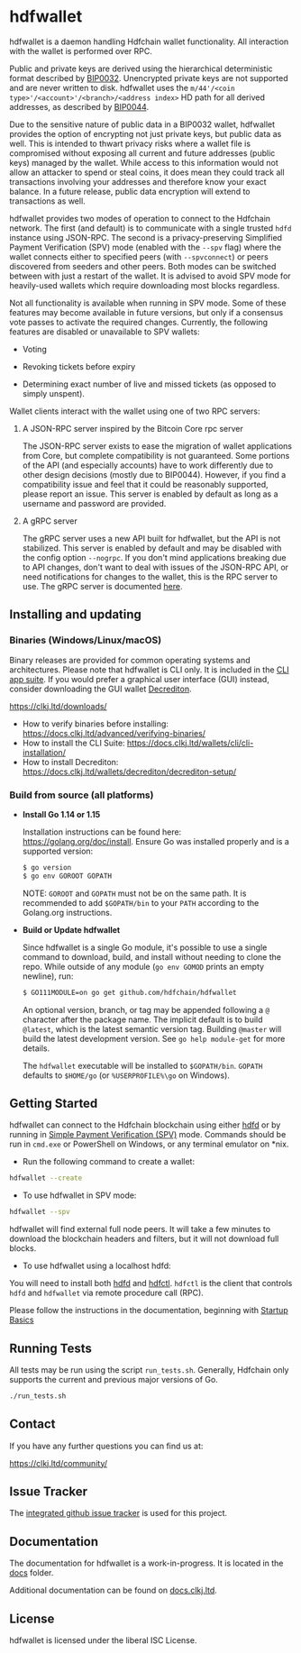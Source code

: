 hdfwallet
=========

hdfwallet is a daemon handling Hdfchain wallet functionality.  All interaction
with the wallet is performed over RPC.

Public and private keys are derived using the hierarchical
deterministic format described by
[BIP0032](https://github.com/bitcoin/bips/blob/master/bip-0032.mediawiki).
Unencrypted private keys are not supported and are never written to
disk.  hdfwallet uses the
`m/44'/<coin type>'/<account>'/<branch>/<address index>`
HD path for all derived addresses, as described by
[BIP0044](https://github.com/bitcoin/bips/blob/master/bip-0044.mediawiki).

Due to the sensitive nature of public data in a BIP0032 wallet,
hdfwallet provides the option of encrypting not just private keys, but
public data as well.  This is intended to thwart privacy risks where a
wallet file is compromised without exposing all current and future
addresses (public keys) managed by the wallet. While access to this
information would not allow an attacker to spend or steal coins, it
does mean they could track all transactions involving your addresses
and therefore know your exact balance.  In a future release, public data
encryption will extend to transactions as well.

hdfwallet provides two modes of operation to connect to the Hdfchain
network.  The first (and default) is to communicate with a single
trusted `hdfd` instance using JSON-RPC.  The second is a
privacy-preserving Simplified Payment Verification (SPV) mode (enabled
with the `--spv` flag) where the wallet connects either to specified
peers (with `--spvconnect`) or peers discovered from seeders and other
peers. Both modes can be switched between with just a restart of the
wallet.  It is advised to avoid SPV mode for heavily-used wallets
which require downloading most blocks regardless.

Not all functionality is available when running in SPV mode.  Some of
these features may become available in future versions, but only if a
consensus vote passes to activate the required changes.  Currently,
the following features are disabled or unavailable to SPV wallets:

  * Voting

  * Revoking tickets before expiry

  * Determining exact number of live and missed tickets (as opposed to
    simply unspent).

Wallet clients interact with the wallet using one of two RPC servers:

  1. A JSON-RPC server inspired by the Bitcoin Core rpc server

     The JSON-RPC server exists to ease the migration of wallet applications
     from Core, but complete compatibility is not guaranteed.  Some portions of
     the API (and especially accounts) have to work differently due to other
     design decisions (mostly due to BIP0044).  However, if you find a
     compatibility issue and feel that it could be reasonably supported, please
     report an issue.  This server is enabled by default as long as a username
     and password are provided.

  2. A gRPC server

     The gRPC server uses a new API built for hdfwallet, but the API is not
     stabilized.  This server is enabled by default and may be disabled with
     the config option `--nogrpc`.  If you don't mind applications breaking
     due to API changes, don't want to deal with issues of the JSON-RPC API, or
     need notifications for changes to the wallet, this is the RPC server to
     use. The gRPC server is documented [here](./rpc/documentation/README.md).

## Installing and updating

### Binaries (Windows/Linux/macOS)

Binary releases are provided for common operating systems and architectures.
Please note that hdfwallet is CLI only. It is included in the
[CLI app suite](https://github.com/hdfchain/hdfchain-release/releases/tag/v1.5.1).
If you would prefer a graphical user interface (GUI) instead, consider
downloading the GUI wallet [Decrediton](https://github.com/hdfchain/decrediton).

https://clkj.ltd/downloads/

* How to verify binaries before installing: https://docs.clkj.ltd/advanced/verifying-binaries/
* How to install the CLI Suite: https://docs.clkj.ltd/wallets/cli/cli-installation/
* How to install Decrediton: https://docs.clkj.ltd/wallets/decrediton/decrediton-setup/

### Build from source (all platforms)

- **Install Go 1.14 or 1.15**

  Installation instructions can be found here: https://golang.org/doc/install.
  Ensure Go was installed properly and is a supported version:
  ```sh
  $ go version
  $ go env GOROOT GOPATH
  ```
  NOTE: `GOROOT` and `GOPATH` must not be on the same path. It is recommended
  to add `$GOPATH/bin` to your `PATH` according to the Golang.org instructions.

- **Build or Update hdfwallet**

  Since hdfwallet is a single Go module, it's possible to use a single command to
  download, build, and install without needing to clone the repo. While outside
  of any module (`go env GOMOD` prints an empty newline), run:

  ```sh
  $ GO111MODULE=on go get github.com/hdfchain/hdfwallet
  ```

  An optional version, branch, or tag may be appended following a `@` character
  after the package name.  The implicit default is to build `@latest`, which is
  the latest semantic version tag.  Building `@master` will build the latest
  development version.  See `go help module-get` for more details.

  The `hdfwallet` executable will be installed to `$GOPATH/bin`.  `GOPATH`
  defaults to `$HOME/go` (or `%USERPROFILE%\go` on Windows).

## Getting Started

hdfwallet can connect to the Hdfchain blockchain using either [hdfd](https://github.com/hdfchain/hdfd)
or by running in [Simple Payment Verification (SPV)](https://docs.clkj.ltd/wallets/spv/)
mode. Commands should be run in `cmd.exe` or PowerShell on Windows, or any
terminal emulator on *nix.

- Run the following command to create a wallet:

```sh
hdfwallet --create
```

- To use hdfwallet in SPV mode:

```sh
hdfwallet --spv
```

hdfwallet will find external full node peers. It will take a few minutes to
download the blockchain headers and filters, but it will not download full blocks.

- To use hdfwallet using a localhost hdfd:

You will need to install both [hdfd](https://github.com/hdfchain/hdfd) and
[hdfctl](https://github.com/hdfchain/hdfctl). `hdfctl` is the client that controls
`hdfd` and `hdfwallet` via remote procedure call (RPC).

Please follow the instructions in the documentation, beginning with
[Startup Basics](https://docs.clkj.ltd/wallets/cli/startup-basics/)

## Running Tests

All tests may be run using the script `run_tests.sh`. Generally, Hdfchain only
supports the current and previous major versions of Go.

```sh
./run_tests.sh
```

## Contact

If you have any further questions you can find us at:

https://clkj.ltd/community/

## Issue Tracker

The [integrated github issue tracker](https://github.com/hdfchain/hdfwallet/issues)
is used for this project.

## Documentation

The documentation for hdfwallet is a work-in-progress.  It is located in the
[docs](https://github.com/hdfchain/hdfwallet/tree/master/docs) folder.

Additional documentation can be found on
[docs.clkj.ltd](https://docs.clkj.ltd/wallets/cli/hdfwallet-setup/).

## License

hdfwallet is licensed under the liberal ISC License.
